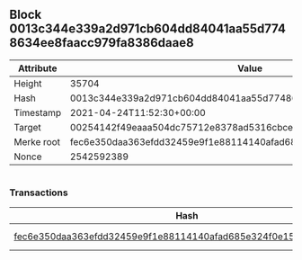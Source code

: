 ## Block 0013c344e339a2d971cb604dd84041aa55d7748634ee8faacc979fa8386daae8

Attribute | Value
--- | ---
Height | 35704
Hash | 0013c344e339a2d971cb604dd84041aa55d7748634ee8faacc979fa8386daae8
Timestamp | 2021-04-24T11:52:30+00:00
Target | 00254142f49eaaa504dc75712e8378ad5316cbcead634704b3734b6271167cc4
Merke root | fec6e350daa363efdd32459e9f1e88114140afad685e324f0e15e8b058f1e95e
Nonce | 2542592389

```

```

### Transactions

Hash | Amount
--- | ---
[fec6e350daa363efdd32459e9f1e88114140afad685e324f0e15e8b058f1e95e](fec6e350daa363efdd32459e9f1e88114140afad685e324f0e15e8b058f1e95e.md) | 10.00000000 SKEPTI 
